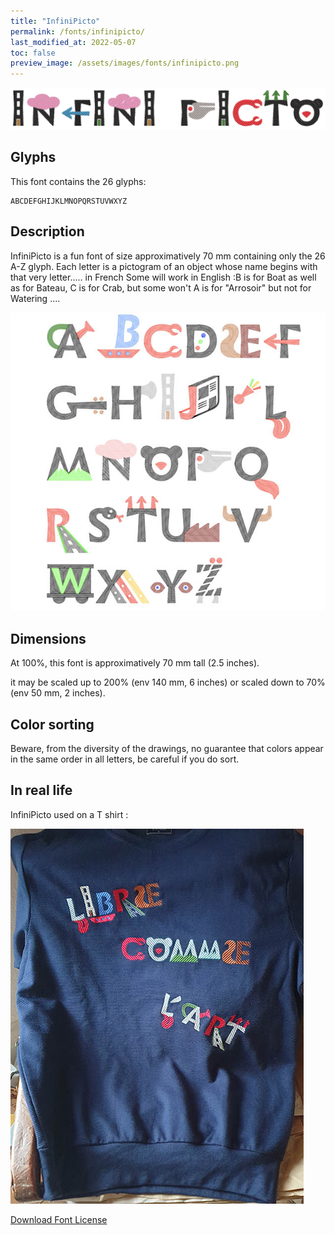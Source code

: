 ```yaml
---
title: "InfiniPicto"
permalink: /fonts/infinipicto/
last_modified_at: 2022-05-07
toc: false
preview_image: /assets/images/fonts/infinipicto.png
---
```

![InfiniPicto](/assets/images/fonts/infinipicto.png)
## Glyphs

This font contains the 26 glyphs: 

	ABCDEFGHIJKLMNOPQRSTUVWXYZ


## Description
InfiniPicto is a fun font of size approximatively 70 mm containing only the 26 A-Z glyph. Each letter is a pictogram of an object whose name begins with that very letter..... in French
Some will work in English :B is for Boat as well as for Bateau, C is for Crab, but some won't A is for "Arrosoir" but  not  for Watering ....

![Sample ](/assets/images/fonts/infinipicto3.jpg)

## Dimensions
At 100%, this font is approximatively  70 mm tall (2.5 inches).

it may be scaled up to 200% (env 140 mm, 6 inches) or scaled down to 70% (env 50 mm, 2 inches).

## Color sorting

Beware, from the diversity of the drawings, no guarantee that colors appear in the same order in all letters, be careful if you do sort.

## In real life

InfiniPicto used on a T shirt :

![InfiniPicto2](/assets/images/fonts/infinipicto2.jpg)



[Download Font License](https://github.com/inkstitch/inkstitch/tree/main/fonts/infinipicto/LICENSE)
